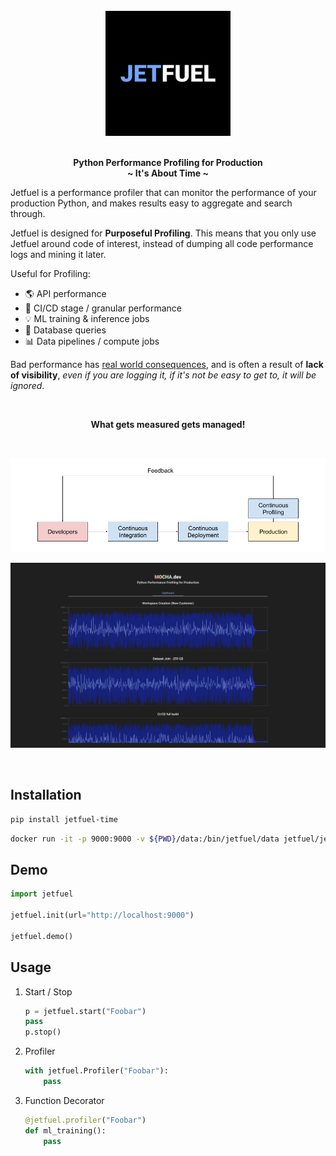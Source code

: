 <p align="center">
<br><br><br>
<a href="https://github.com/jetfuel-dev/jetfuel"><img src="https://raw.githubusercontent.com/jetfuel-dev/jetfuel/main/assets/jetfuel.png" alt="Jetfuel logo: Jetfuel is the Python Performance Profiler for Production" width="200px"></a>
<br><br>
</p>

<p align="center">
<b>Python Performance Profiling for Production</b><br>
<b>~ It's About Time ~</b>
</p>

Jetfuel is a performance profiler that can monitor the performance of your production Python, and makes results easy to aggregate and search through.

Jetfuel is designed for **Purposeful Profiling**. This means that you only use Jetfuel around code of interest, instead of dumping all code performance logs and mining it later.

Useful for Profiling:

- 🌎 API performance
- 🚀 CI/CD stage / granular performance
- 💡 ML training & inference jobs
- 📀 Database queries
- 📊 Data pipelines / compute jobs

Bad performance has [real world consequences](https://uxplanet.org/how-page-speed-affects-web-user-experience-83b6d6b1d7d7), and is often a result of **lack of visibility**, *even if you are logging it, if it's not be easy to get to, it will be ignored*.

<br>
<p align="center">
<b>What gets measured gets managed!</b>
</p>
<br>

![Continuous Profiling](https://raw.githubusercontent.com/jetfuel-dev/jetfuel/main/assets/continuous_profiling.png)

![Dashboard](https://raw.githubusercontent.com/jetfuel-dev/jetfuel/main/assets/dashboard.png)

<br>

## Installation

```bash
pip install jetfuel-time
```

```bash
docker run -it -p 9000:9000 -v ${PWD}/data:/bin/jetfuel/data jetfuel/jetfuel
```

## Demo

```python
import jetfuel

jetfuel.init(url="http://localhost:9000")

jetfuel.demo()
```

## Usage

1. Start / Stop

    ```python
    p = jetfuel.start("Foobar")
    pass
    p.stop()
    ```

2. Profiler

    ```python
    with jetfuel.Profiler("Foobar"):
        pass
    ```

3. Function Decorator

    ```python
    @jetfuel.profiler("Foobar")
    def ml_training():
        pass
    ```
